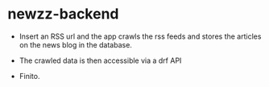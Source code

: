 # newzz-backend

- Insert an RSS url and the app crawls the rss feeds and stores the articles on the news blog in the database.

- The crawled data is then accessible via a drf API

- Finito.

